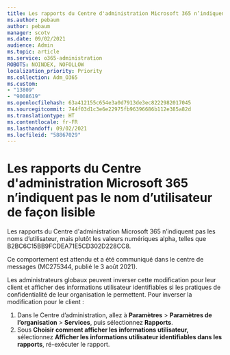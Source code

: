```yaml
---
title: Les rapports du Centre d'administration Microsoft 365 n’indiquent pas le nom d’utilisateur de façon lisible
ms.author: pebaum
author: pebaum
manager: scotv
ms.date: 09/02/2021
audience: Admin
ms.topic: article
ms.service: o365-administration
ROBOTS: NOINDEX, NOFOLLOW
localization_priority: Priority
ms.collection: Adm_O365
ms.custom:
- "13809"
- "9008619"
ms.openlocfilehash: 63a412155c654e3a0d7913de3ec8222982017045
ms.sourcegitcommit: 744f03d1c3e6e22975fb96396686b112e385a82d
ms.translationtype: HT
ms.contentlocale: fr-FR
ms.lasthandoff: 09/02/2021
ms.locfileid: "58867029"
---
```

# <a name="reports-in-microsoft-365-admin-center-do-not-show-readable-username"></a>Les rapports du Centre d'administration Microsoft 365 n’indiquent pas le nom d’utilisateur de façon lisible

Les rapports du Centre d'administration Microsoft 365 n’indiquent pas les noms d’utilisateur, mais plutôt les valeurs numériques alpha, telles que B2BC6C15BB9FCDEA71E5CD302D228CC8.

Ce comportement est attendu et a été communiqué dans le centre de messages (MC275344, publié le 3 août 2021). 

Les administrateurs globaux peuvent inverser cette modification pour leur client et afficher des informations utilisateur identifiables si les pratiques de confidentialité de leur organisation le permettent. Pour inverser la modification pour le client :

1. Dans le Centre d’administration, allez à **Paramètres** > **Paramètres de l’organisation** > **Services**, puis sélectionnez **Rapports**. 
1. Sous **Choisir comment afficher les informations utilisateur,** sélectionnez **Afficher les informations utilisateur identifiables dans les rapports**, ré-exécuter le rapport.